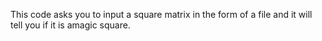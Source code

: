 This code asks you to input a square matrix in the form of a file and it will tell you if it is  amagic square.
